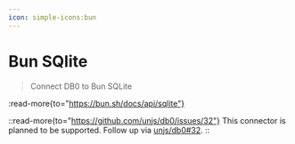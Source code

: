 ```yaml
---
icon: simple-icons:bun
---
```


# Bun SQlite

> Connect DB0 to Bun SQLite

:read-more{to="https://bun.sh/docs/api/sqlite"}

::read-more{to="https://github.com/unjs/db0/issues/32"}
This connector is planned to be supported. Follow up via [unjs/db0#32](https://github.com/unjs/db0/issues/32).
::

